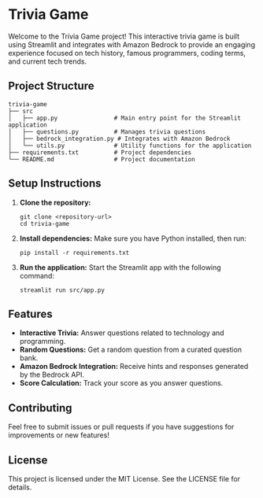 # Trivia Game

Welcome to the Trivia Game project! This interactive trivia game is built using Streamlit and integrates with Amazon Bedrock to provide an engaging experience focused on tech history, famous programmers, coding terms, and current tech trends.

## Project Structure

```
trivia-game
├── src
│   ├── app.py                # Main entry point for the Streamlit application
│   ├── questions.py          # Manages trivia questions
│   ├── bedrock_integration.py # Integrates with Amazon Bedrock
│   └── utils.py              # Utility functions for the application
├── requirements.txt          # Project dependencies
└── README.md                 # Project documentation
```

## Setup Instructions

1. **Clone the repository:**
   ```
   git clone <repository-url>
   cd trivia-game
   ```

2. **Install dependencies:**
   Make sure you have Python installed, then run:
   ```
   pip install -r requirements.txt
   ```

3. **Run the application:**
   Start the Streamlit app with the following command:
   ```
   streamlit run src/app.py
   ```

## Features

- **Interactive Trivia:** Answer questions related to technology and programming.
- **Random Questions:** Get a random question from a curated question bank.
- **Amazon Bedrock Integration:** Receive hints and responses generated by the Bedrock API.
- **Score Calculation:** Track your score as you answer questions.

## Contributing

Feel free to submit issues or pull requests if you have suggestions for improvements or new features!

## License

This project is licensed under the MIT License. See the LICENSE file for details.